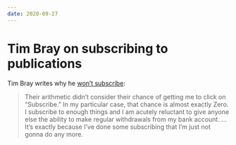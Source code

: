 ```yaml
---
date: 2020-09-27
---
```


# Tim Bray on subscribing to publications

Tim Bray writes why he [won’t subscribe](https://www.tbray.org/ongoing/When/202x/2020/09/25/Subscription-Overload):

> Their arithmetic didn’t consider their chance of getting me to click on “Subscribe.” In my particular case, that chance is almost exactly Zero. I subscribe to enough things and I am acutely reluctant to give anyone else the ability to make regular withdrawals from my bank account. … It’s exactly because I’ve done some subscribing that I’m just not gonna do any more.
